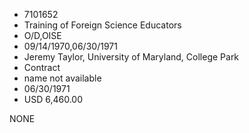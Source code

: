 * 7101652
* Training of Foreign Science Educators
* O/D,OISE
* 09/14/1970,06/30/1971
* Jeremy Taylor, University of Maryland, College Park
* Contract
*   name not available
* 06/30/1971
* USD 6,460.00

NONE